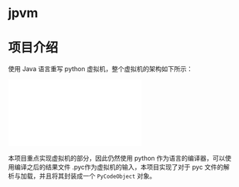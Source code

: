 # jpvm

# 项目介绍

使用 Java 语言重写 python 虚拟机，整个虚拟机的架构如下所示：

![](./docs/jpvm.pdf)

本项目重点实现虚拟机的部分，因此仍然使用 python 作为语言的编译器，可以使用编译之后的结果文件 .pyc作为虚拟机的输入，本项目实现了对于 pyc 文件的解析与加载，并且将其封装成一个 `PyCodeObject` 对象。

